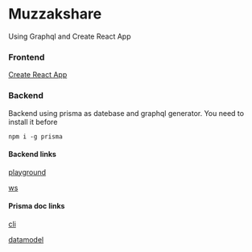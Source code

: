 # Muzzakshare
Using Graphql and Create React App
### Frontend
[Create React App](https://github.com/facebook/create-react-app)


### Backend
Backend using prisma as datebase and graphql generator.
You need to install it before
```
npm i -g prisma
```

#### Backend links
[playground](https://eu1.prisma.sh/fabian-f24b98/muzzakshare/dev)

[ws](https://eu1.prisma.sh/fabian-f24b98/muzzakshare/dev)

#### Prisma doc links
[cli](https://www.prisma.io/docs/prisma-cli-and-configuration/cli-command-reference-xcv9/)

[datamodel](https://www.prisma.io/docs/data-model-and-migrations/data-model-knul/)

